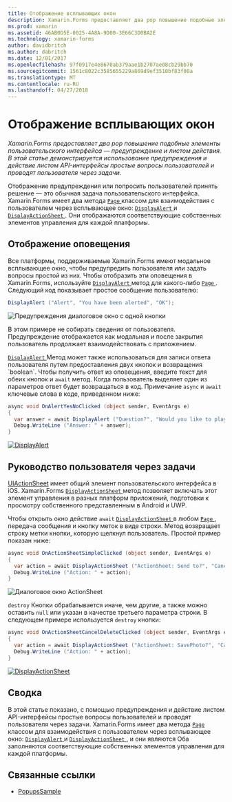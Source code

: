 ```yaml
---
title: Отображение всплывающих окон
description: Xamarin.Forms предоставляет два pop повышение подобные элементы пользовательского интерфейса — предупреждение и листом действия. В этой статье демонстрируется использование предупреждения и действие листом API-интерфейсы простые вопросы пользователей и проводят пользователя через задачи.
ms.prod: xamarin
ms.assetid: 46AB0D5E-0025-4A8A-9D00-3E66C3D0BA2E
ms.technology: xamarin-forms
author: davidbritch
ms.author: dabritch
ms.date: 12/01/2017
ms.openlocfilehash: 97f0917e4e8670ab379aae1b2707ae08cb29bb70
ms.sourcegitcommit: 1561c8022c3585655229a869d9ef3510bf83f00a
ms.translationtype: MT
ms.contentlocale: ru-RU
ms.lasthandoff: 04/27/2018
---
```

# <a name="displaying-pop-ups"></a>Отображение всплывающих окон

_Xamarin.Forms предоставляет два pop повышение подобные элементы пользовательского интерфейса — предупреждение и листом действия. В этой статье демонстрируется использование предупреждения и действие листом API-интерфейсы простые вопросы пользователей и проводят пользователя через задачи._

Отображение предупреждения или попросить пользователей принять решение — это обычная задача пользовательского интерфейса. Xamarin.Forms имеет два метода [ `Page` ](https://developer.xamarin.com/api/type/Xamarin.Forms.Page/) классом для взаимодействия с пользователем через всплывающее окно: [ `DisplayAlert` ](https://developer.xamarin.com/api/member/Xamarin.Forms.Page.DisplayAlert(System.String,System.String,System.String)/) и [ `DisplayActionSheet` ](https://developer.xamarin.com/api/member/Xamarin.Forms.Page.DisplayActionSheet(System.String,System.String,System.String,System.String[])/). Они отображаются соответствующие собственных элементов управления для каждой платформы.

## <a name="displaying-an-alert"></a>Отображение оповещения

Все платформы, поддерживаемые Xamarin.Forms имеют модальное всплывающее окно, чтобы предупредить пользователя или задать вопросы простой из них. Чтобы отобразить эти оповещения в Xamarin.Forms, используйте [ `DisplayAlert` ](https://developer.xamarin.com/api/member/Xamarin.Forms.Page.DisplayAlert(System.String,System.String,System.String)/) метод для какого-либо [ `Page` ](https://developer.xamarin.com/api/type/Xamarin.Forms.Page/). Следующий код показывает простое сообщение пользователю:

```csharp
DisplayAlert ("Alert", "You have been alerted", "OK");
```

![](pop-ups-images/alert.png "Предупреждения диалоговое окно с одной кнопки")

В этом примере не собирать сведения от пользователя. Предупреждение отображается как модальная и после закрытия пользователь продолжает взаимодействовать с приложением.

[ `DisplayAlert` ](https://developer.xamarin.com/api/member/Xamarin.Forms.Page.DisplayAlert(System.String,System.String,System.String)/) Метод может также использоваться для записи ответа пользователя путем предоставления двух кнопок и возвращения `boolean`. Чтобы получить ответ из оповещения, введите текст для обеих кнопок и `await` метод. Когда пользователь выделяет один из параметров ответ будет возвращаться в код. Примечание `async` и `await` ключевые слова в коде, приведенном ниже:

```csharp
async void OnAlertYesNoClicked (object sender, EventArgs e)
{
  var answer = await DisplayAlert ("Question?", "Would you like to play a game", "Yes", "No");
  Debug.WriteLine ("Answer: " + answer);
}
```

[![DisplayAlert](pop-ups-images/alert2-sml.png "предупреждения диалоговое окно с кнопками")](pop-ups-images/alert2.png#lightbox "диалоговое окно с кнопками на предупреждения")

## <a name="guiding-users-through-tasks"></a>Руководство пользователя через задачи

[UIActionSheet](https://developer.apple.com/library/ios/documentation/uikit/reference/uiactionsheet_class/Reference/Reference.html) имеет общий элемент пользовательского интерфейса в iOS. Xamarin.Forms [ `DisplayActionSheet` ](https://developer.xamarin.com/api/member/Xamarin.Forms.Page.DisplayActionSheet(System.String,System.String,System.String,System.String[])/) метод позволяет включать этот элемент управления в разных платформ приложений, подготовки к просмотру собственного представленным в Android и UWP.

Чтобы открыть окно действие `await` [ `DisplayActionSheet` ](https://developer.xamarin.com/api/member/Xamarin.Forms.Page.DisplayActionSheet(System.String,System.String,System.String,System.String[])/) в любом [ `Page` ](https://developer.xamarin.com/api/type/Xamarin.Forms.Page/), передача сообщения и кнопку меток в виде строки. Метод возвращает строку метки кнопки, которую щелкнул пользователь. Простой пример показан ниже:

```csharp
async void OnActionSheetSimpleClicked (object sender, EventArgs e)
{
  var action = await DisplayActionSheet ("ActionSheet: Send to?", "Cancel", null, "Email", "Twitter", "Facebook");
  Debug.WriteLine ("Action: " + action);
}
```

![](pop-ups-images/action.png "Диалоговое окно ActionSheet")

`destroy` Кнопки обрабатывается иначе, чем другие, а также можно оставить `null` или указан в качестве третьего параметра строки. В следующем примере используется `destroy` кнопки:

```csharp
async void OnActionSheetCancelDeleteClicked (object sender, EventArgs e)
{
  var action = await DisplayActionSheet ("ActionSheet: SavePhoto?", "Cancel", "Delete", "Photo Roll", "Email");
  Debug.WriteLine ("Action: " + action);
}
```

[![DisplayActionSheet](pop-ups-images/action2-sml.png "диалоговое окно листа действий с кнопкой Destroy")](pop-ups-images/action2.png#lightbox "диалоговое окно листа действий с кнопкой Destroy")

## <a name="summary"></a>Сводка

В этой статье показано, с помощью предупреждения и действие листом API-интерфейсы простые вопросы пользователей и проводят пользователя через задачи. Xamarin.Forms имеет два метода [ `Page` ](https://developer.xamarin.com/api/type/Xamarin.Forms.Page/) классом для взаимодействия с пользователем через всплывающее окно: [ `DisplayAlert` ](https://developer.xamarin.com/api/member/Xamarin.Forms.Page.DisplayAlert(System.String,System.String,System.String)/) и [ `DisplayActionSheet` ](https://developer.xamarin.com/api/member/Xamarin.Forms.Page.DisplayActionSheet(System.String,System.String,System.String,System.String[])/), и они являются Оба заполняются соответствующие собственных элементов управления для каждой платформы.



## <a name="related-links"></a>Связанные ссылки

- [PopupsSample](https://developer.xamarin.com/samples/xamarin-forms/Navigation/Pop-ups/)
